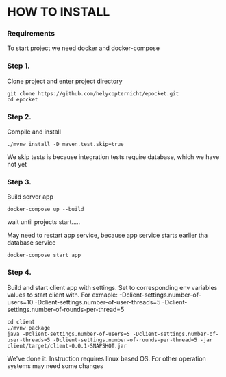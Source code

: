 # HOW TO INSTALL
### Requirements
To start project we need docker and docker-compose

### Step 1. 
Clone project and enter project directory
```
git clone https://github.com/helycopternicht/epocket.git
cd epocket
```
### Step 2.
Compile and install 
```
./mvnw install -D maven.test.skip=true 
```
We skip tests is because integration tests require database, which we have not yet 

### Step 3. 
Build server app
```
docker-compose up --build
```
wait until projects start.....

May need to restart app service, because app service starts earlier tha database service
```
docker-compose start app
```

### Step 4.
Build and start client app with settings.
Set to corresponding env variables values to start client with.
For exmaple:
-Dclient-settings.number-of-users=10
-Dclient-settings.number-of-user-threads=5
-Dclient-settings.number-of-rounds-per-thread=5

```
cd client
./mvnw package
java -Dclient-settings.number-of-users=5 -Dclient-settings.number-of-user-threads=5 -Dclient-settings.number-of-rounds-per-thread=5 -jar client/target/client-0.0.1-SNAPSHOT.jar
```
We've done it.
Instruction requires linux based OS. For other operation systems may need some changes